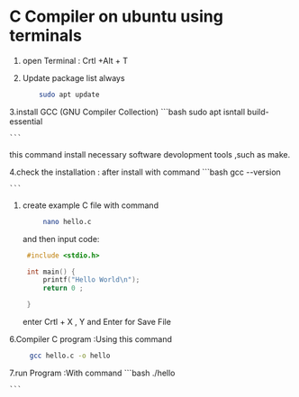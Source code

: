 # C Compiler on ubuntu using terminals

1. open Terminal : Crtl +Alt + T
2. Update package list always
    
    ```bash
        sudo apt update
    
    ```

3.install GCC (GNU Compiler Collection)
    ```bash
    sudo apt isntall build-essential
    
    ```
    
this command install necessary software devolopment tools ,such as make.

4.check the installation : after install with command
    ```bash
        gcc --version
        
    ```

1. create example C file with command 
   ```bash
        nano hello.c
   
   ```

   and then input code:

   ```c
    #include <stdio.h>

    int main() {
        printf("Hello World\n");
        return 0 ;

    }
   ```

   enter Crtl + X ,  Y and Enter for Save File

6.Compiler C program :Using this command
   ```bash
        gcc hello.c -o hello

   ```

7.run Program :With command
    ```bash
        ./hello
        
    ```
